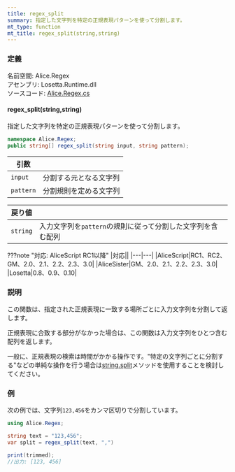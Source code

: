 ```yaml
---
title: regex_split
summary: 指定した文字列を特定の正規表現パターンを使って分割します。
mt_type: function
mt_title: regex_split(string,string)
---
```


### 定義
名前空間: Alice.Regex<br/>
アセンブリ: Losetta.Runtime.dll<br/>
ソースコード: [Alice.Regex.cs](https://github.com/WSOFT-Project/Losetta/blob/master/Losetta.Runtime/Alice.Regex.cs)

#### regex_split(string,string)

指定した文字列を特定の正規表現パターンを使って分割します。

```cs title="AliceScript"
namespace Alice.Regex;
public string[] regex_split(string input, string pattern);
```

|引数| |
|-|-|
|`input`|分割する元となる文字列|
|`pattern`|分割規則を定める文字列|

|戻り値| |
|-|-|
|`string`|入力文字列を`pattern`の規則に従って分割した文字列を含む配列|

???note "対応: AliceScript RC1以降"
    |対応||
    |---|---|
    |AliceScript|RC1、RC2、GM、2.0、2.1、2.2、2.3、3.0|
    |AliceSister|GM、2.0、2.1、2.2、2.3、3.0|
    |Losetta|0.8、0.9、0.10|

### 説明
この関数は、指定された正規表現に一致する場所ごとに入力文字列を分割して返します。

正規表現に合致する部分がなかった場合は、この関数は入力文字列をひとつ含む配列を返します。

一般に、正規表現の検索は時間がかかる操作です。"特定の文字列ごとに分割する"などの単純な操作を行う場合は[string.split](../../string/split.md)メソッドを使用することを検討してください。

### 例
次の例では、文字列`123,456`をカンマ区切りで分割しています。

```cs title="AliceScript"
using Alice.Regex;

string text = "123,456";
var split = regex_split(text, ",")

print(trimmed);
//出力: [123, 456]
```